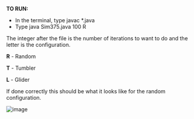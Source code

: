 **TO RUN:**
- In the terminal, type javac *.java
- Type java Sim375.java 100 R

The integer after the file is the number of iterations to want to do and the letter is the configuration.

**R** - Random

**T** - Tumbler

**L** - Glider

If done correctly this should be what it looks like for the random configuration.

![image](https://github.com/user-attachments/assets/8063cca6-d8cb-43ff-a299-c9e91a8bdb9e)
